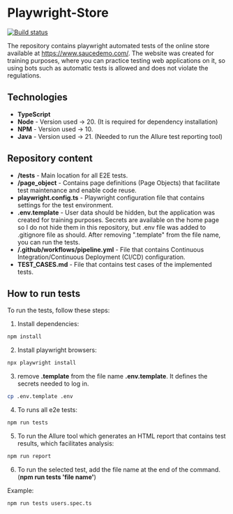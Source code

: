 # Playwright-Store
[![Build status](https://github.com/JakubRumpca/Playwright-Store/blob/main/.github/workflows/pipeline.yml/badge.svg)](https://github.com/JakubRumpca/Playwright-Store/actions/workflows/pipeline.yml)

The repository contains playwright automated tests of the online store available at https://www.saucedemo.com/. The website was created for training purposes, where you can practice testing web applications on it, so using bots such as automatic tests is allowed and does not violate the regulations.

## Technologies

- **TypeScript**
- **Node** - Version used -> 20. (It is required for dependency installation)
- **NPM** - Version used -> 10.
- **Java** - Version used -> 21. (Needed to run the Allure test reporting tool)

## Repository content

- **/tests** - Main location for all E2E tests.
- **/page_object** - Contains page definitions (Page Objects) that facilitate test maintenance and enable code reuse.
- **playwright.config.ts** - Playwright configuration file that contains settings for the test environment.
- **.env.template** - User data should be hidden, but the application was created for training purposes. Secrets are available on the home page so I do not hide them in this repository, but .env file was added to .gitignore file as should. After removing ".template" from the file name, you can run the tests.
- **/.github/workflows/pipeline.yml** - File that contains Continuous Integration/Continuous Deployment (CI/CD) configuration.
- **TEST_CASES.md** - File that contains test cases of the implemented tests.

## How to run tests

To run the tests, follow these steps:

1. Install dependencies:

```bash
npm install
```

2. Install playwright browsers:

```bash
npx playwright install
```

3. remove **.template** from the file name **.env.template**. It defines the secrets needed to log in.

```bash
cp .env.template .env
```

4. To runs all e2e tests:

```bash
npm run tests
```

5. To run the Allure tool which generates an HTML report that contains test results, which facilitates analysis:

```bash
npm run report
```

6. To run the selected test, add the file name at the end of the command. (**npm run tests 'file name'**) 

Example:

```bash
npm run tests users.spec.ts
```
